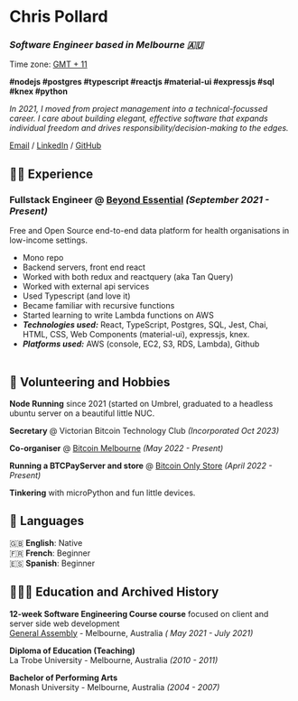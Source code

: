 # Chris Pollard

### _Software Engineer based in Melbourne 🇦🇺_ <br>
Time zone: [GMT + 11](https://time.is/compare)

**#nodejs  #postgres  #typescript  #reactjs  #material-ui  #expressjs  #sql  #knex #python**

_In 2021, I moved from project management into a technical-focussed career. I care about building elegant, effective software that expands individual freedom and drives responsibility/decision-making to the edges._ <br>

[Email](mailto:cpollard@proton.me) / [LinkedIn](https://www.linkedin.com/in/chris-pollard-au/) / [GitHub](https://github.com/chris-pollard/) 

## 👨‍💻 Experience

### **Fullstack Engineer** @ [Beyond Essential](https://bes.au) _(September 2021 - Present)_ <br>
Free and Open Source end-to-end data platform for health organisations in low-income settings.
  - Mono repo
  - Backend servers, front end react
  - Worked with both redux and reactquery (aka Tan Query)
  - Worked with external api services
  - Used Typescript (and love it)
  - Became familiar with recursive functions
  - Started learning to write Lambda functions on AWS
  - **_Technologies used:_** React, TypeScript, Postgres, SQL, Jest, Chai, HTML, CSS, Web Components (material-ui), expressjs, knex.
  - **_Platforms used:_** AWS (console, EC2, S3, RDS, Lambda), Github
<br><br>

## 📌 Volunteering and Hobbies

**Node Running** since 2021 (started on Umbrel, graduated to a headless ubuntu server on a beautiful little NUC.<br>

**Secretary** @ Victorian Bitcoin Technology Club _(Incorporated Oct 2023)_<br>

**Co-organiser** @ [Bitcoin Melbourne](https://bitcoinonly.melbourne) _(May 2022 - Present)_<br>

**Running a BTCPayServer and store** @ [Bitcoin Only Store](https://bitcoinonly.store) _(April 2022 - Present)_<br>

**Tinkering** with microPython and fun little devices.
<br>
## 💬 Languages

🇬🇧 **English**: Native <br>
🇫🇷 **French**: Beginner <br>
🇪🇸 **Spanish**: Beginner
<br>
## 👨🏻‍🎓 Education and Archived History

 **12-week Software Engineering Course course** focused on client and server side web development<br>
[General Assembly](https://generalassemb.ly/) - Melbourne, Australia _( May 2021 - July 2021)_ <br>

**Diploma of Education (Teaching)**<br>
La Trobe University - Melbourne, Australia _(2010 - 2011)_

**Bachelor of Performing Arts**<br>
Monash University - Melbourne, Australia _(2004 - 2007)_
<br>
